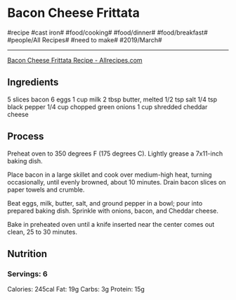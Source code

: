# Bacon Cheese Frittata
#recipe #cast iron# #food/cooking# #food/dinner# #food/breakfast# #people/All Recipes# #need to make# #2019/March#
- - - -
[Bacon Cheese Frittata Recipe - Allrecipes.com](https://www.allrecipes.com/recipe/222584/bacon-cheese-frittata/)

## Ingredients
5 slices bacon
6 eggs
1 cup milk
2 tbsp butter, melted
1/2 tsp salt
1/4 tsp black pepper
1/4 cup chopped green onions
1 cup shredded cheddar cheese

## Process
Preheat oven to 350 degrees F (175 degrees C). Lightly grease a 7x11-inch baking dish.

Place bacon in a large skillet and cook over medium-high heat, turning occasionally, until evenly browned, about 10 minutes. Drain bacon slices on paper towels and crumble.

Beat eggs, milk, butter, salt, and ground pepper in a bowl; pour into prepared baking dish. Sprinkle with onions, bacon, and Cheddar cheese.

Bake in preheated oven until a knife inserted near the center comes out clean, 25 to 30 minutes.

## Nutrition
### Servings: 6
Calories: 245cal
Fat: 19g
Carbs: 3g
Protein: 15g